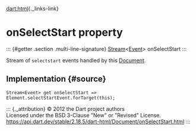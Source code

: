 [dart:html](../../dart-html/dart-html-library){._links-link}

onSelectStart property
======================

::: {#getter .section .multi-line-signature}
[Stream](../../dart-async/stream-class)\<[Event](../event-class)\>
onSelectStart
:::

Stream of `selectstart` events handled by this
[Document](../document-class).

Implementation {#source}
--------------

``` {.language-dart data-language="dart"}
Stream<Event> get onSelectStart => Element.selectStartEvent.forTarget(this);
```

::: {._attribution}
© 2012 the Dart project authors\
Licensed under the BSD 3-Clause \"New\" or \"Revised\" License.\
<https://api.dart.dev/stable/2.18.5/dart-html/Document/onSelectStart.html>
:::
